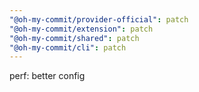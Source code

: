 ```yaml
---
"@oh-my-commit/provider-official": patch
"@oh-my-commit/extension": patch
"@oh-my-commit/shared": patch
"@oh-my-commit/cli": patch
---
```


perf: better config
